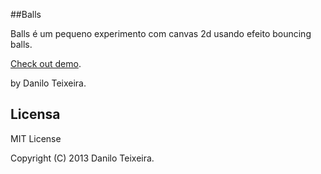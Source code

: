 ##Balls

Balls é um pequeno experimento com canvas 2d usando efeito bouncing balls.

[Check out demo](http://daniloteixeira.p.ht/portifolio/experiments/balls/).

by Danilo Teixeira.

## Licensa

MIT License

Copyright (C) 2013 Danilo Teixeira.